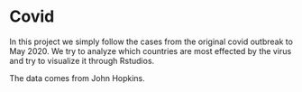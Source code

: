 # Covid

In this project we simply follow the cases from the original covid outbreak to May 2020. We try to analyze which countries are most effected by the virus
and try to visualize it through Rstudios. 

The data comes from John Hopkins. 
